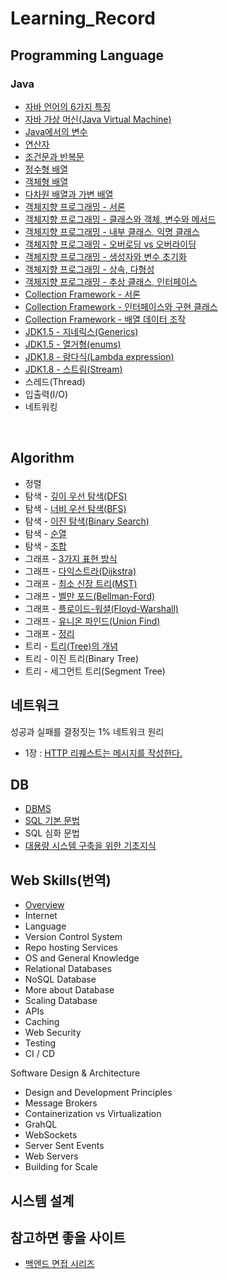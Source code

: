 # Learning_Record
## Programming Language
### Java
- [자바 언어의 6가지 특징](https://github.com/Hooon97/Learning_Record/blob/main/Java/%EC%9E%90%EB%B0%94%EC%9D%98%20%EC%A0%95%EC%84%9D/%EC%9E%90%EB%B0%94%20%EC%96%B8%EC%96%B4%EC%9D%98%20%ED%8A%B9%EC%A7%95.md)
- [자바 가상 머신(Java Virtual Machine)](https://github.com/Hooon97/Learning_Record/blob/main/Java/%EC%9E%90%EB%B0%94%EC%9D%98%20%EC%A0%95%EC%84%9D/%EC%9E%90%EB%B0%94%20%EA%B0%80%EC%83%81%20%EB%A8%B8%EC%8B%A0(JVM).md)
- [Java에서의 변수](./Java/%EC%9E%90%EB%B0%94%EC%9D%98%20%EC%A0%95%EC%84%9D/%EB%B3%80%EC%88%98.md)
- [연산자](./Java/%EC%9E%90%EB%B0%94%EC%9D%98%20%EC%A0%95%EC%84%9D/%EC%97%B0%EC%82%B0%EC%9E%90.md)
- [조건문과 반복문](./Java/%EC%9E%90%EB%B0%94%EC%9D%98%20%EC%A0%95%EC%84%9D/control_statement.md)
- [정수형 배열](./Java/%EC%9E%90%EB%B0%94%EC%9D%98%20%EC%A0%95%EC%84%9D/array.md)
- [객체형 배열](./Java/%EC%9E%90%EB%B0%94%EC%9D%98%20%EC%A0%95%EC%84%9D/object_array.md)
- [다차원 배열과 가변 배열](./Java/%EC%9E%90%EB%B0%94%EC%9D%98%20%EC%A0%95%EC%84%9D/multi_dimension_array.md)
- [객체지향 프로그래밍 - 서론](./Java/%EC%9E%90%EB%B0%94%EC%9D%98%20%EC%A0%95%EC%84%9D/ood_overview.md)
- [객체지향 프로그래밍 - 클래스와 객체, 변수와 메서드](./Java/%EC%9E%90%EB%B0%94%EC%9D%98%20%EC%A0%95%EC%84%9D/java_class.md)
- [객체지향 프로그래밍 - 내부 클래스, 익명 클래스](./Java/%EC%9E%90%EB%B0%94%EC%9D%98%20%EC%A0%95%EC%84%9D/class_inner.md)
- [객체지향 프로그래밍 - 오버로딩 vs 오버라이딩](./Java/%EC%9E%90%EB%B0%94%EC%9D%98%20%EC%A0%95%EC%84%9D/over_series.md)
- [객체지향 프로그래밍 - 생성자와 변수 초기화](./Java/%EC%9E%90%EB%B0%94%EC%9D%98%20%EC%A0%95%EC%84%9D/constructor.md)
- [객체지향 프로그래밍 - 상속, 다형성](./Java/%EC%9E%90%EB%B0%94%EC%9D%98%20%EC%A0%95%EC%84%9D/inheritance.md)
- [객체지향 프로그래밍 - 추상 클래스, 인터페이스](./Java/%EC%9E%90%EB%B0%94%EC%9D%98%20%EC%A0%95%EC%84%9D/abstract_interface.md)
- [Collection Framework - 서론](./Java/%EC%9E%90%EB%B0%94%EC%9D%98%20%EC%A0%95%EC%84%9D/collection_framework.md)
- [Collection Framework - 인터페이스와 구현 클래스](./Java/%EC%9E%90%EB%B0%94%EC%9D%98%20%EC%A0%95%EC%84%9D/collection_interface.md)
- [Collection Framework - 배열 데이터 조작](./Java/%EC%9E%90%EB%B0%94%EC%9D%98%20%EC%A0%95%EC%84%9D/collection_iterator_arrays.md)
- [JDK1.5 - 지네릭스(Generics)](./Java/%EC%9E%90%EB%B0%94%EC%9D%98%20%EC%A0%95%EC%84%9D/generics.md)
- [JDK1.5 - 열거형(enums)](./Java/%EC%9E%90%EB%B0%94%EC%9D%98%20%EC%A0%95%EC%84%9D/enums.md)
- [JDK1.8 - 람다식(Lambda expression)]()
- [JDK1.8 - 스트림(Stream)](./Java/%EC%9E%90%EB%B0%94%EC%9D%98%20%EC%A0%95%EC%84%9D/strema.md)
- 스레드(Thread)
- 입출력(I/O)
- 네트워킹
<br/>

## Algorithm
- 정렬
- 탐색 - [깊이 우선 탐색(DFS)](./Algorithms/dfs.md)
- 탐색 - [너비 우선 탐색(BFS)](./Algorithms/bfs.md)
- 탐색 - [이진 탐색(Binary Search)](./Algorithms/binary_search.md)
- 탐색 - [순열](./Algorithms/permutation.md)
- 탐색 - [조합](./Algorithms/combination.md)
- 그래프 - [3가지 표현 방식](./Algorithms/graph_types.md)
- 그래프 - [다익스트라(Dijkstra)](./Algorithms/dijkstra.md)
- 그래프 - [최소 신장 트리(MST)](./Algorithms/mst.md)
- 그래프 - [벨만 포드(Bellman-Ford)](./Algorithms/bellman_ford_moore.md)
- 그래프 - [플로이드-워셜(Floyd-Warshall)](./Algorithms/floyd_warshall.md)
- 그래프 - [유니온 파인드(Union Find)](./Algorithms/union_find.md)
- 그래프 - [정리](./Algorithms/graph_set.md)
- 트리 - [트리(Tree)의 개념](./Algorithms/tree.md)
- 트리 - 이진 트리(Binary Tree)
- 트리 - 세그먼트 트리(Segment Tree)

## 네트워크
성공과 실패를 결정짓는 1% 네트워크 원리
- 1장 : [HTTP 리퀘스트는 메시지를 작성한다.](./Network/network_ch1.md)

## DB
- [DBMS](./DB/dbms.md)
- [SQL 기본 문법](./DB/sql.md)
- SQL 심화 문법
- [대용량 시스템 구축을 위한 기초지식](./DB/db_basic.md)

## Web Skills(번역)
- [Overview](./Backend_Loadmap/overview.md)
- Internet
- Language
- Version Control System
- Repo hosting Services
- OS and General Knowledge
- Relational Databases
- NoSQL Database
- More about Database
- Scaling Database
- APIs
- Caching
- Web Security
- Testing
- CI / CD

Software Design & Architecture
- Design and Development Principles
- Message Brokers
- Containerization vs Virtualization
- GrahQL
- WebSockets
- Server Sent Events
- Web Servers
- Building for Scale


## 시스템 설계

## 참고하면 좋을 사이트
- [백엔드 면접 시리즈](https://velog.io/@backtony/%EB%A9%B4%EC%A0%91-%EC%8B%9C%EB%A6%AC%EC%A6%881-Java)